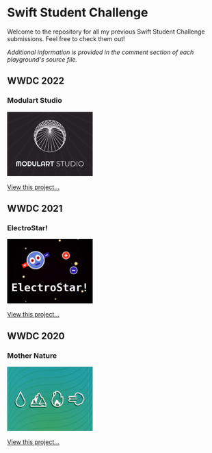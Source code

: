 # Swift Student Challenge
Welcome to the repository for all my previous Swift Student Challenge submissions. Feel free to check them out!

_Additional information is provided in the comment section of each playground's source file._

## WWDC 2022
### Modulart Studio

<a href="WWDC 2022">
  <img src="WWDC 2022/Modulart Studio.png" width="200" height="150" alt="Playground Icon"/>
</a>

[View this project...](WWDC%202022)

## WWDC 2021
### ElectroStar!

<a href="WWDC 2021">
  <img src="WWDC 2021/ElectroStar!.png" width="200" height="150" alt="Playground Icon"/>
</a>

[View this project...](WWDC%202021)

## WWDC 2020
### Mother Nature

<a href="WWDC 2020">
  <img src="WWDC 2020/Mother Nature.jpg" width="200" height="150" alt="Playground Icon"/>
</a>

[View this project...](WWDC%202020)